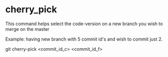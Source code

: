 # cherry_pick
This command helps select the code-version on a new branch you wish to merge on the master

Example: having new branch with 5 commit id's and wish to commit just 2.

git cherry-pick <commit_id_c> <commit_id_f>
